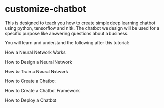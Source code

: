 # customize-chatbot
This is designed to teach you how to create simple deep learning chatbot using python, tensorflow and nltk. The chatbot we design will be used for a specific purpose like answering questions about a business.

You will learn and understand the following after this tutorial:

How a Neural Network Works

How to Design a Neural Network

How to Train a Neural Network

How to Create a Chatbot

How to Create a Chatbot Framework

How to Deploy a Chatbot

